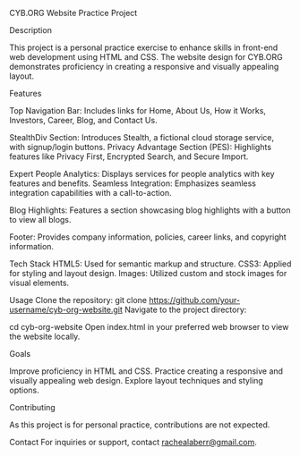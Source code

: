 
CYB.ORG Website Practice Project

Description

This project is a personal practice exercise to enhance skills in front-end web development using HTML and CSS. The website design for CYB.ORG demonstrates proficiency in creating a responsive and visually appealing layout.

Features

Top Navigation Bar: Includes links for Home, About Us, How it Works, Investors, Career, Blog, and Contact Us.

StealthDiv Section: Introduces Stealth, a fictional cloud storage service, with signup/login buttons.
Privacy Advantage Section (PES): Highlights features like Privacy First, Encrypted Search, and Secure Import.

Expert People Analytics: Displays services for people analytics with key features and benefits.
Seamless Integration: Emphasizes seamless integration capabilities with a call-to-action.

Blog Highlights: Features a section showcasing blog highlights with a button to view all blogs.

Footer: Provides company information, policies, career links, and copyright information.


Tech Stack
HTML5: Used for semantic markup and structure.
CSS3: Applied for styling and layout design.
Images: Utilized custom and stock images for visual elements.

Usage
Clone the repository:
git clone https://github.com/your-username/cyb-org-website.git
Navigate to the project directory:

cd cyb-org-website
Open index.html in your preferred web browser to view the website locally.


Goals

Improve proficiency in HTML and CSS.
Practice creating a responsive and visually appealing web design.
Explore layout techniques and styling options.

Contributing

As this project is for personal practice, contributions are not expected.


Contact
For inquiries or support, contact rachealaberr@gmail.com.

